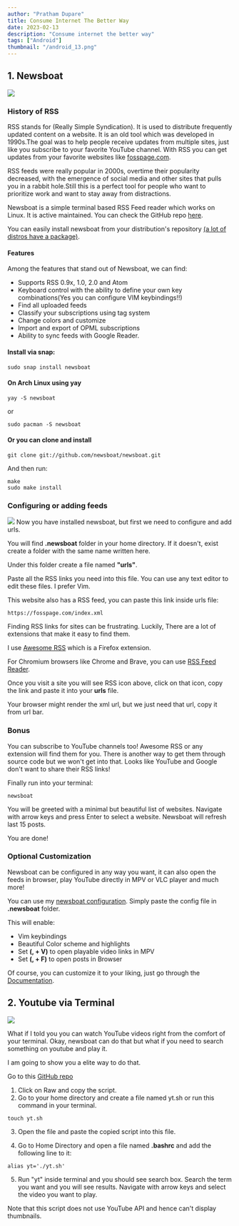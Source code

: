 ```yaml
---
author: "Pratham Dupare"
title: Consume Internet The Better Way
date: 2023-02-13
description: "Consume internet the better way"
tags: ["Android"]
thumbnail: "/android_13.png"
---
```


## 1. Newsboat

<img class="special-img-class" src="/2023/newsboat/newsboat.png"/>

### History of RSS

RSS stands for (Really Simple Syndication). It is used to distribute frequently updated content on a website. It is an old tool which was developed in 1990s.The goal was to help people receive updates from multiple sites, just like you subscribe to your favorite YouTube channel. With RSS you can get updates from your favorite websites like [fosspage.com](fosspage.com).

RSS feeds were really popular in 2000s, overtime their popularity decreased, with the emergence of social media and other sites that pulls you in a rabbit hole.Still this is a perfect tool for people who want to prioritize work and want to stay away from distractions.

Newsboat is a simple terminal based RSS Feed reader which works on Linux. It is active maintained. You can check the GitHub repo [here](https://github.com/newsboat/newsboat).

You can easily install newsboat from your distribution's repository [(a lot of distros have a package)](https://repology.org/project/newsboat).

#### Features

Among the features that stand out of Newsboat, we can find:

- Supports RSS 0.9x, 1.0, 2.0 and Atom
- Keyboard control with the ability to define your own key combinations(Yes you can configure VIM keybindings!!)
- Find all uploaded feeds
- Classify your subscriptions using tag system
- Change colors and customize
- Import and export of OPML subscriptions
- Ability to sync feeds with Google Reader.

#### Install via snap:

```
sudo snap install newsboat
```

#### On Arch Linux using yay

```
yay -S newsboat
```

or

```
sudo pacman -S newsboat
```

#### Or you can clone and install

```
git clone git://github.com/newsboat/newsboat.git
```

And then run:

```
make
sudo make install
```

### Configuring or adding feeds

<img class="special-img-class" src="/2023/newsboat/url.png"/>
Now you have installed newsboat, but first we need to configure and add urls.

You will find **.newsboat** folder in your home directory. If it doesn't, exist create a folder with the same name written here.

Under this folder create a file named **"urls"**.

Paste all the RSS links you need into this file. You can use any text editor to edit these files. I prefer Vim.

This website also has a RSS feed, you can paste this link inside urls file:

```
https://fosspage.com/index.xml
```

Finding RSS links for sites can be frustrating. Luckily, There are a lot of extensions that make it easy to find them.

I use [Awesome RSS](https://addons.mozilla.org/en-US/firefox/addon/awesome-rss/) which is a Firefox extension.

For Chromium browsers like Chrome and Brave, you can use [RSS Feed Reader](https://chrome.google.com/webstore/detail/rss-feed-reader/pnjaodmkngahhkoihejjehlcdlnohgmp?hl=en).

Once you visit a site you will see RSS icon above, click on that icon, copy the link and paste it into your **urls** file.

Your browser might render the xml url, but we just need that url, copy it from url bar.

### Bonus

You can subscribe to YouTube channels too! Awesome RSS or any extension will find them for you. There is another way to get them through source code but we won't get into that. Looks like YouTube and Google don't want to share their RSS links!

Finally run into your terminal:

```
newsboat
```

You will be greeted with a minimal but beautiful list of websites. Navigate with arrow keys and press Enter to select a website. Newsboat will refresh last 15 posts.

You are done!

### Optional Customization

Newsboat can be configured in any way you want, it can also open the feeds in browser, play YouTube directly in MPV or VLC player and much more!

You can use my [newsboat configuration](). Simply paste the config file in **.newsboat** folder.

This will enable:

- Vim keybindings
- Beautiful Color scheme and highlights
- Set **(, + V)** to open playable video links in MPV
- Set **(, + F)** to open posts in Browser

Of course, you can customize it to your liking, just go through the [Documentation](https://newsboat.org/releases/2.18/docs/newsboat.html).

## 2. Youtube via Terminal

<img class="special-img-class" src="/2023/newsboat/youtube_terminal.png"/>

What if I told you you can watch YouTube videos right from the comfort of your terminal. Okay, newsboat can do that but what if you need to search something on youtube and play it.

I am going to show you a elite way to do that.

Go to this [GitHub repo](https://github.com/sayan01/scripts/blob/master/yt)

1. Click on Raw and copy the script.
2. Go to your home directory and create a file named yt.sh
   or run this command in your terminal.

```
touch yt.sh
```

3. Open the file and paste the copied script into this file.

4. Go to Home Directory and open a file named **.bashrc** and add the following line to it:

```
alias yt='./yt.sh'
```

5. Run "yt" inside terminal and you should see search box. Search the term you want and you will see results. Navigate with arrow keys and select the video you want to play.

Note that this script does not use YouTube API and hence can't display thumbnails.
